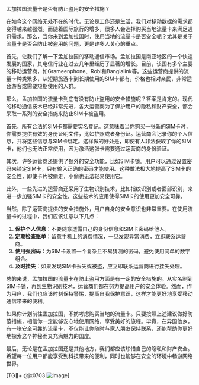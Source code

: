 孟加拉国流量卡是否有防止盗用的安全措施？

在如今这个网络无处不在的时代，无论是工作还是生活，我们对移动数据的需求都变得越来越强烈。而随着国际旅行的增多，很多人会选择购买当地流量卡来满足通讯需求。那么，当你来到孟加拉国时，使用当地的流量卡是否安全呢？尤其是关于流量卡是否会防止被盗用的问题，更是许多人关心的重点。

首先，让我们了解一下孟加拉国的移动通信市场。孟加拉国是南亚地区的一个快速发展的国家，其电信行业在过去几年里经历了显著的增长。目前，该国有多个主要的移动运营商，如Grameenphone、Robi和Banglalink等。这些运营商提供的流量卡种类繁多，从短期旅游卡到长期使用的SIM卡都有，价格也相对亲民，非常适合游客或需要短期使用的人群。

那么，孟加拉国的流量卡到底有没有防止盗用的安全措施呢？答案是肯定的。现代的移动通信技术已经非常先进，各大运营商为了保护用户的隐私和财产安全，都会采取一系列的安全措施来防止SIM卡被盗用。

首先，所有合法的SIM卡都需要实名登记。这意味着当你购买一张新的SIM卡时，你需要提供有效的身份证明文件，比如护照或者身份证。运营商会记录你的个人信息，并将这些信息与SIM卡绑定。这样做的好处是，即使有人非法获取了你的SIM卡，他们也无法正常使用，因为激活这张卡需要通过运营商的身份验证。

其次，许多运营商还提供了额外的安全功能，比如SIM卡锁。用户可以通过设置密码来锁定SIM卡，只有输入正确的密码才能使用。这种做法极大地提高了SIM卡的安全性，即使卡片被偷走，小偷也无法轻易使用它。

此外，一些先进的运营商还采用了生物识别技术，比如指纹识别或者面部识别，来进一步加强SIM卡的安全性。这些技术的应用使得SIM卡的使用更加安全可靠。

当然，除了运营商提供的安全措施外，用户自身的安全意识也非常重要。在使用流量卡的过程中，我们应该注意以下几点：

1. **保护个人信息**：不要随意透露自己的身份信息和SIM卡密码给他人。
2. **定期检查账单**：留意手机上的消费情况，一旦发现异常消费，立即联系运营商。
3. **使用强密码**：为SIM卡设置一个复杂且不易猜测的密码，避免使用简单的数字组合。
4. **及时挂失**：如果发现SIM卡丢失或被盗，应立即联系运营商进行挂失处理。

总的来说，孟加拉国的流量卡在防止盗用方面是有一定的安全措施的。从实名制到SIM卡锁，再到生物识别技术，运营商们都在努力提高用户的安全体验。然而，作为用户，我们也应该时刻保持警惕，提高自我保护意识，这样才能更好地享受移动通信带来的便利。

如果你计划前往孟加拉国，不妨考虑购买当地的流量卡。只要按照上述建议做好防范措施，相信你一定能够安心地使用网络，享受美好的旅程。毕竟，在异国他乡，有一张安全可靠的流量卡，不仅能让你随时与家人朋友保持联系，还能帮助你更好地探索这个神秘而又充满魅力的国度。

最后，无论是在孟加拉国还是其他地方，我们都应该珍惜自己的隐私和财产安全。希望每一位用户都能享受到科技带来的便利，同时也能够在安全的环境中畅游网络世界。

[TG💪+ @jx0703 ![Image](https://github.com/user-attachments/assets/dbca1d08-cadb-493c-b0ec-ad6f7a83f270)]